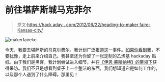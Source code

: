 # 前往堪萨斯城马克菲尔

> 原文:[https://hack aday . com/2012/06/22/heading-to-maker faire-Kansas-city/](https://hackaday.com/2012/06/22/heading-to-makerfaire-kansas-city/)

![](../Images/9e1600dae4a1bd2b1868210a570854e6.png "makerfairekc")

今天，我要去堪萨斯的马克尔费尔。我计划广泛报道这一事件。[如果你看到我](http://hackaday.com/2012/06/18/building-a-bug-zapping-lightsaber/)，不要犹豫，走上前来介绍自己。我甚至还为你留了一张定制的乙烯基 hackaday 贴纸。由于我们是黑客，我计划尝试进入细节，并在[【伊恩·莱斯纳特】的带领下](http://www.youtube.com/watch?v=2qkT9hLQPy0&feature=player_embedded)获得采访。我们不只是想看到桌子上一个整洁的东西，我们想知道它是如何工作的，以及那个人遇到了什么障碍。那里见！